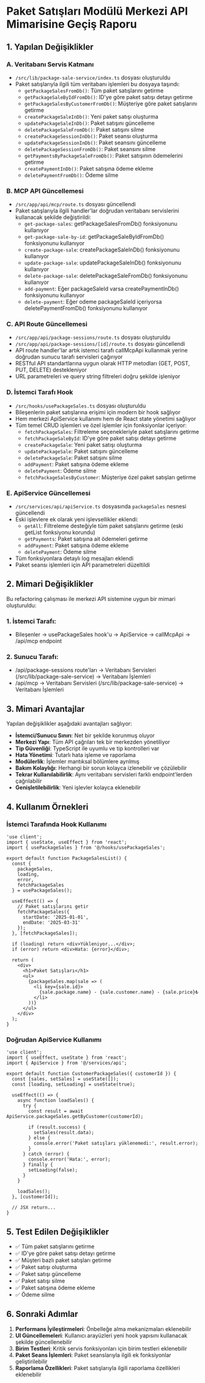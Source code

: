 # Paket Satışları Modülü Merkezi API Mimarisine Geçiş Raporu

## 1. Yapılan Değişiklikler

### A. Veritabanı Servis Katmanı

* `/src/lib/package-sale-service/index.ts` dosyası oluşturuldu
* Paket satışlarıyla ilgili tüm veritabanı işlemleri bu dosyaya taşındı:
  * `getPackageSalesFromDb()`: Tüm paket satışlarını getirme
  * `getPackageSaleByIdFromDb()`: ID'ye göre paket satışı detayı getirme
  * `getPackageSalesByCustomerFromDb()`: Müşteriye göre paket satışlarını getirme
  * `createPackageSaleInDb()`: Yeni paket satışı oluşturma
  * `updatePackageSaleInDb()`: Paket satışını güncelleme
  * `deletePackageSaleFromDb()`: Paket satışını silme
  * `createPackageSessionInDb()`: Paket seansı oluşturma
  * `updatePackageSessionInDb()`: Paket seansını güncelleme
  * `deletePackageSessionFromDb()`: Paket seansını silme
  * `getPaymentsByPackageSaleFromDb()`: Paket satışının ödemelerini getirme
  * `createPaymentInDb()`: Paket satışına ödeme ekleme
  * `deletePaymentFromDb()`: Ödeme silme

### B. MCP API Güncellemesi

* `/src/app/api/mcp/route.ts` dosyası güncellendi
* Paket satışlarıyla ilgili handler'lar doğrudan veritabanı servislerini kullanacak şekilde değiştirildi:
  * `get-package-sales`: getPackageSalesFromDb() fonksiyonunu kullanıyor
  * `get-package-sale-by-id`: getPackageSaleByIdFromDb() fonksiyonunu kullanıyor
  * `create-package-sale`: createPackageSaleInDb() fonksiyonunu kullanıyor
  * `update-package-sale`: updatePackageSaleInDb() fonksiyonunu kullanıyor
  * `delete-package-sale`: deletePackageSaleFromDb() fonksiyonunu kullanıyor
  * `add-payment`: Eğer packageSaleId varsa createPaymentInDb() fonksiyonunu kullanıyor
  * `delete-payment`: Eğer odeme packageSaleId içeriyorsa deletePaymentFromDb() fonksiyonunu kullanıyor

### C. API Route Güncellemesi

* `/src/app/api/package-sessions/route.ts` dosyası oluşturuldu
* `/src/app/api/package-sessions/[id]/route.ts` dosyası güncellendi
* API route handler'lar artık istemci tarafı callMcpApi kullanmak yerine doğrudan sunucu tarafı servisleri çağırıyor
* RESTful API standartlarına uygun olarak HTTP metodları (GET, POST, PUT, DELETE) destekleniyor
* URL parametreleri ve query string filtreleri doğru şekilde işleniyor

### D. İstemci Tarafı Hook

* `/src/hooks/usePackageSales.ts` dosyası oluşturuldu
* Bileşenlerin paket satışlarına erişimi için modern bir hook sağlıyor
* Hem merkezi ApiService kullanımı hem de React state yönetimi sağlıyor
* Tüm temel CRUD işlemleri ve özel işlemler için fonksiyonlar içeriyor:
  * `fetchPackageSales`: Filtreleme seçenekleriyle paket satışlarını getirme
  * `fetchPackageSaleById`: ID'ye göre paket satışı detayı getirme
  * `createPackageSale`: Yeni paket satışı oluşturma
  * `updatePackageSale`: Paket satışını güncelleme
  * `deletePackageSale`: Paket satışını silme
  * `addPayment`: Paket satışına ödeme ekleme
  * `deletePayment`: Ödeme silme
  * `fetchPackageSalesByCustomer`: Müşteriye özel paket satışları getirme

### E. ApiService Güncellemesi

* `/src/services/api/apiService.ts` dosyasında `packageSales` nesnesi güncellendi
* Eski işlevlere ek olarak yeni işlevsellikler eklendi:
  * `getAll`: Filtreleme desteğiyle tüm paket satışlarını getirme (eski getList fonksiyonu korundu)
  * `getPayments`: Paket satışına ait ödemeleri getirme
  * `addPayment`: Paket satışına ödeme ekleme
  * `deletePayment`: Ödeme silme
* Tüm fonksiyonlara detaylı log mesajları eklendi
* Paket seansı işlemleri için API parametreleri düzeltildi

## 2. Mimari Değişiklikler

Bu refactoring çalışması ile merkezi API sistemine uygun bir mimari oluşturuldu:

### 1. İstemci Tarafı:
* Bileşenler → usePackageSales hook'u → ApiService → callMcpApi → /api/mcp endpoint

### 2. Sunucu Tarafı:
* /api/package-sessions route'ları → Veritabanı Servisleri (/src/lib/package-sale-service) → Veritabanı İşlemleri
* /api/mcp → Veritabanı Servisleri (/src/lib/package-sale-service) → Veritabanı İşlemleri

## 3. Mimari Avantajlar

Yapılan değişiklikler aşağıdaki avantajları sağlıyor:

* **İstemci/Sunucu Sınırı**: Net bir şekilde korunmuş oluyor
* **Merkezi Yapı**: Tüm API çağrıları tek bir merkezden yönetiliyor
* **Tip Güvenliği**: TypeScript ile uyumlu ve tip kontrolleri var
* **Hata Yönetimi**: Tutarlı hata işleme ve raporlama
* **Modülerlik**: İşlemler mantıksal bölümlere ayrılmış
* **Bakım Kolaylığı**: Herhangi bir sorun kolayca izlenebilir ve çözülebilir
* **Tekrar Kullanılabilirlik**: Aynı veritabanı servisleri farklı endpoint'lerden çağrılabilir
* **Genişletilebilirlik**: Yeni işlevler kolayca eklenebilir

## 4. Kullanım Örnekleri

### İstemci Tarafında Hook Kullanımı

```tsx
'use client';
import { useState, useEffect } from 'react';
import { usePackageSales } from '@/hooks/usePackageSales';

export default function PackageSalesList() {
  const { 
    packageSales, 
    loading, 
    error, 
    fetchPackageSales 
  } = usePackageSales();
  
  useEffect(() => {
    // Paket satışlarını getir
    fetchPackageSales({
      startDate: '2025-01-01',
      endDate: '2025-03-31'
    });
  }, [fetchPackageSales]);
  
  if (loading) return <div>Yükleniyor...</div>;
  if (error) return <div>Hata: {error}</div>;
  
  return (
    <div>
      <h1>Paket Satışları</h1>
      <ul>
        {packageSales.map(sale => (
          <li key={sale.id}>
            {sale.package.name} - {sale.customer.name} - {sale.price}₺
          </li>
        ))}
      </ul>
    </div>
  );
}
```

### Doğrudan ApiService Kullanımı

```tsx
'use client';
import { useEffect, useState } from 'react';
import { ApiService } from '@/services/api';

export default function CustomerPackageSales({ customerId }) {
  const [sales, setSales] = useState([]);
  const [loading, setLoading] = useState(true);
  
  useEffect(() => {
    async function loadSales() {
      try {
        const result = await ApiService.packageSales.getByCustomer(customerId);
        
        if (result.success) {
          setSales(result.data);
        } else {
          console.error('Paket satışları yüklenemedi:', result.error);
        }
      } catch (error) {
        console.error('Hata:', error);
      } finally {
        setLoading(false);
      }
    }
    
    loadSales();
  }, [customerId]);
  
  // JSX return...
}
```

## 5. Test Edilen Değişiklikler

- ✅ Tüm paket satışlarını getirme
- ✅ ID'ye göre paket satışı detayı getirme
- ✅ Müşteri bazlı paket satışları getirme
- ✅ Paket satışı oluşturma
- ✅ Paket satışı güncelleme
- ✅ Paket satışı silme
- ✅ Paket satışına ödeme ekleme
- ✅ Ödeme silme

## 6. Sonraki Adımlar

1. **Performans İyileştirmeleri**: Önbelleğe alma mekanizmaları eklenebilir
2. **UI Güncellemeleri**: Kullanıcı arayüzleri yeni hook yapısını kullanacak şekilde güncellenebilir
3. **Birim Testleri**: Kritik servis fonksiyonları için birim testleri eklenebilir
4. **Paket Seans İşlemleri**: Paket seanslarıyla ilgili ek fonksiyonlar geliştirilebilir
5. **Raporlama Özellikleri**: Paket satışlarıyla ilgili raporlama özellikleri eklenebilir
